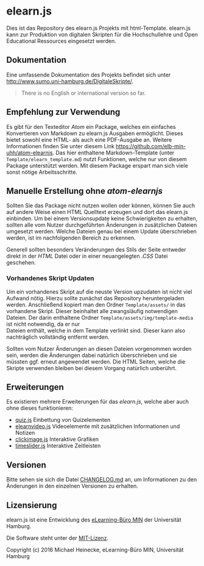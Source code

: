 # elearn.js

Dies ist das Repository des elearn.js Projekts mit html-Template. elearn.js kann zur Produktion von digitalen Skripten für die Hochschullehre und Open Educational Ressources eingesetzt werden.

## Dokumentation

Eine umfassende Dokumentation des Projekts befindet sich unter http://www.sumo.uni-hamburg.de/DigitaleSkripte/.

> There is no English or international version so far.

## Empfehlung zur Verwendung

Es gibt für den Texteditor _Atom_ ein Package, welches ein einfaches
Konvertieren von Markdown zu elearn.js Ausgaben ermöglicht. Dieses bietet
sowohl eine HTML- als auch eine PDF-Ausgabe an. Weitere Informationen finden
Sie unter diesem Link https://github.com/elb-min-uhh/atom-elearnjs.
Das hier enthaltene Markdown-Template (unter `Template/elearn_template.md`)
nutzt Funktionen, welche nur von diesem Package unterstützt werden.
Mit diesem Package erspart man sich viele sonst nötige Arbeitsschritte.

## Manuelle Erstellung ohne _atom-elearnjs_

Sollten Sie das Package nicht nutzen wollen oder können, können Sie auch auf
andere Weise einen HTML Quelltext erzeugen und dort das elearn.js einbinden.
Um bei einem Versionsupdate keine Schwierigkeiten zu erhalten, sollten alle vom
Nutzer durchgeführten Änderungen in zusätzlichen Dateien umgesetzt werden.
Welche Dateien genau bei einem Update überschrieben werden, ist im
nachfolgenden Bereich zu erkennen.

Generell sollten besonders Veränderungen des Stils der Seite entweder direkt
in der _HTML_ Datei oder in einer neuangelegten _.CSS_ Datei geschehen.

### Vorhandenes Skript Updaten

Um ein vorhandenes Skript auf die neuste Version upzudaten ist nicht viel
Aufwand nötig. Hierzu sollte zunächst das Repository heruntergeladen werden.
Anschließend kopiert man den Ordner `Template/assets/` in das vorhandene Skript.
Dieser beinhaltet alle zwangsläufig notwendigen Dateien. Der darin enthaltene
Ordner `Template/assets/img/template-media` ist nicht notwendig, da er nur  
Dateien enthält, welche in dem Template verlinkt sind. Dieser kann also
nachträglich vollständig entfernt werden.

Sollten vom Nutzer Änderungen an diesen Dateien vorgenommen worden sein, werden
die Änderungen dabei natürlich überschrieben und sie müssten ggf. erneut
angewendet werden. Die HTML Seiten, welche die Skripte verwenden bleiben bei
diesem Vorgang natürlich unberührt.

## Erweiterungen

Es existieren mehrere Erweiterungen für das _elearn.js_, welche aber auch
ohne dieses funktionieren:

* [quiz.js](https://github.com/elb-min-uhh/quiz.js) Einbettung von Quizelementen
* [elearnvideo.js](https://github.com/elb-min-uhh/elearnvideo.js) Videoelemente
    mit zusätzlichen Informationen und Notizen
* [clickimage.js](https://github.com/elb-min-uhh/clickimage.js) Interaktive
    Grafiken
* [timeslider.js](https://github.com/elb-min-uhh/timeslider.js) Interaktive
    Zeitleisten

## Versionen

Bitte sehen sie sich die Datei
[CHANGELOG.md](https://github.com/elb-min-uhh/elearn.js/blob/master/CHANGELOG.md)
an, um Informationen zu den Änderungen in den einzelnen Versionen zu erhalten.

## Lizensierung

elearn.js ist eine Entwicklung des [eLearning-Büro MIN](https://www.min.uni-hamburg.de/studium/elearning.html) der Universität Hamburg.

Die Software steht unter der [MIT-Lizenz](http://opensource.org/licenses/mit-license.php).

Copyright (c) 2016 Michael Heinecke, eLearning-Büro MIN, Universität Hamburg
